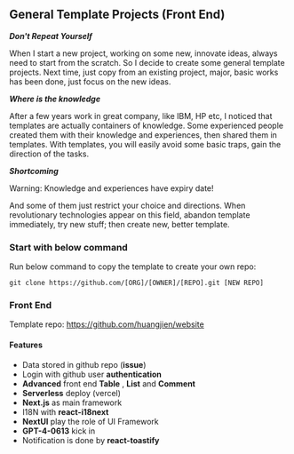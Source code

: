 ## General Template Projects (Front End)

**_Don't Repeat Yourself_**

When I start a new project, working on some new, innovate ideas, always need to start from the scratch. So I decide to create some general template projects. Next time, just copy from an existing project, major, basic works has been done, just focus on the new ideas.

**_Where is the knowledge_**

After a few years work in great company, like IBM, HP etc, I noticed that templates are actually containers of knowledge. Some experienced people created them with their knowledge and experiences, then shared them in templates. With templates, you will easily avoid some basic traps, gain the direction of the tasks.

**_Shortcoming_**

Warning: Knowledge and experiences have expiry date!

And some of them just restrict your choice and directions. When revolutionary technologies appear on this field, abandon template immediately, try new stuff; then create new, better template.

### Start with below command

Run below command to copy the template to create your own repo:

`git clone https://github.com/[ORG]/[OWNER]/[REPO].git [NEW REPO]`

### Front End

Template repo: https://github.com/huangjien/website

#### Features

- Data stored in github repo (**issue**)
- Login with github user **authentication**
- **Advanced** front end **Table** , **List** and **Comment**
- **Serverless** deploy (vercel)
- **Next.js** as main framework
- I18N with **react-i18next**
- **NextUI** play the role of UI Framework
- **GPT-4-0613** kick in
- Notification is done by **react-toastify**
